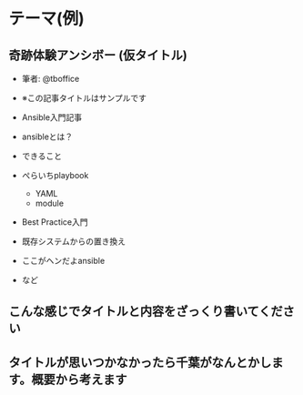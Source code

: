 # テーマ(例)

## 奇跡体験アンシボー (仮タイトル)

- 筆者: @tboffice
- ※この記事タイトルはサンプルです
- Ansible入門記事

 - ansibleとは？
 - できること
 - ぺらいちplaybook

   - YAML
   - module
 - Best Practice入門
 - 既存システムからの置き換え
 - ここがヘンだよansible

- など

## こんな感じでタイトルと内容をざっくり書いてください
## タイトルが思いつかなかったら千葉がなんとかします。概要から考えます

